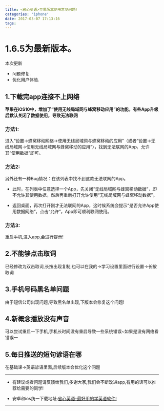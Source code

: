 ```yaml
---
title: <省心英语>苹果版本使用常见问题!
categories: 'iphone'
date: 2017-03-07 17:13:16
tags:
---
```


# 1.6.5为最新版本。
本次更新
- 问题修复.
- 优化用户体验.

## 1.下载完app连接不上网络
**苹果在iOS10中，增加了“使用无线局域网与蜂窝移动应用”的功能。有些App升级后默认关闭了数据使用，导致无法联网**

### 方法1:
进入“设置->蜂窝移动网络->使用无线局域网与蜂窝移动的应用”（或者“设置->无线局域网->使用无线局域网与蜂窝移动的应用”），找到无法联网的App，允许其“使用数据”即可。

### 方法2:
另外还有一种Bug情况：在该列表中找不到这款无法联网的App。

* 此时，在列表中任意选择一个App，先关闭“无线局域网与蜂窝移动数据“，即不允许其使用数据。然后再重新打开允许使用“无线局域网与蜂窝移动数据”。

* 返回桌面，再次打开刚才无法联网的App，这时候系统会提示“是否允许App使用数据网络”，点击“允许”，App即可顺利联网使用。

### 方法3:
重启手机,进入app,会进行提示!

<!-- more -->
## 2.不能够点击取词
已经修改为双击取词,长按出现复制,也可以在我的->学习设置里面进行设置->长按取词

## 3.手机号码黑名单问题
由于短信公司出现问题,导致黑名单出现,下版本会修复这个问题!

## 4.新概念播放没有声音
可以尝试重启一下手机,手机长时间没有重启导致一些系统错误~如果是没有网络看错误一

## 5.每日推送的短句谚语在哪
在基础课->英语谚语里面,后续版本会优化这个问题


--------
* 有建议或者问题请反馈给我们,多谢大家,我们会不断改进app,有用的话可以推荐给需要的同学!

* 安卓和ios统一下载地址:[省心英语-最好用的学英语软件!](http://a.app.qq.com/o/simple.jsp?pkgname=com.xiaobin.ncenglish)

--------
